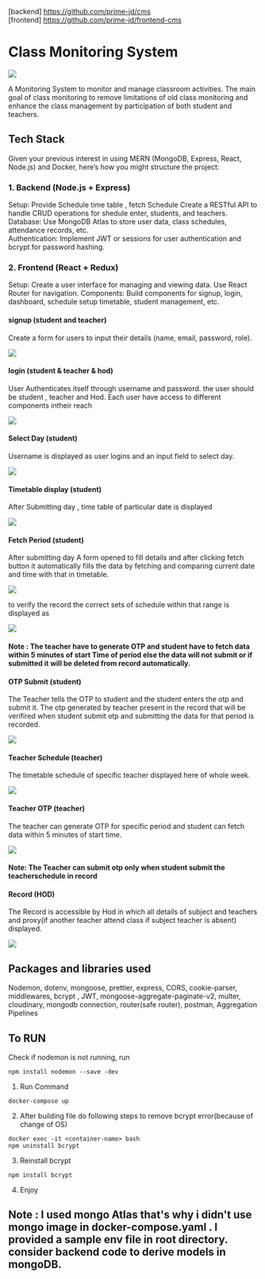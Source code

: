  [backend] https://github.com/prime-jd/cms <br>
 [frontend] https://github.com/prime-jd/frontend-cms
# Class Monitoring System 

<img src="images/cms.png">

<p>A Monitoring System to monitor and manage classroom activities. The main goal of class monitoring to remove limitations of old class monitoring and enhance the class management by participation of both student and teachers.


</p>

## Tech Stack
Given your previous interest in using MERN (MongoDB, Express, React, Node.js) and Docker, here’s how you might structure the project:

### 1. Backend (Node.js + Express)
Setup: Provide Schedule time table , fetch Schedule Create a RESTful API to handle CRUD operations for shedule enter, students, and teachers.<br>
Database:
Use MongoDB Atlas to store user data, class schedules, attendance records, etc.<br>
Authentication:
Implement JWT or sessions for user authentication and bcrypt for password hashing.

### 2. Frontend (React + Redux)
Setup: Create a user interface for managing and viewing data. Use React Router for navigation.
Components: Build components for signup, login, dashboard, schedule setup timetable, student management, etc.

#### signup (student and teacher)
Create a form for users to input their details (name, email, password, role).

<img src="images/signup.png">

#### login (student & teacher & hod)
User Authenticates itself through username and password. the user should be student , teacher and Hod. Each user have access to different components intheir reach

<img src="images/login.png">

#### Select Day (student)
Username is displayed as user logins and an input field to select day.

<img src="images/select day.png">

#### Timetable display (student)
After Submitting day , time table of particular date is displayed <br>

<img src="images/timetable.png">

#### Fetch Period (student)
After submitting day A form opened to fill details and after clicking fetch button it automatically fills the data by fetching and comparing  current date and time with that in timetable.

<img src="images/fetchPeriod.png">

to verify the record the correct sets of schedule within that range is displayed as

<img src="images/All perioddisplay.png">

#### Note : The teacher have to generate OTP and student have to fetch data within 5 minutes of start Time of period else the data will not submit or if submitted it will be deleted from record automatically.

#### OTP Submit (student)
The Teacher tells the OTP to student and the student enters the otp and submit it.
The otp generated by teacher present in the record that will be verifired when student submit otp and submitting the data for that period is recorded.

<img src= "images/otpsubmit.png">

#### Teacher Schedule (teacher)
The timetable schedule of specific teacher displayed here of whole week.

<img src="images/teacherschedule.png">

#### Teacher OTP (teacher)
The teacher can generate OTP for specific period and student can fetch data within 5 minutes of start time.

<img src="images/otpgenerate.png">

#### Note: The Teacher can submit otp only when student submit the teacherschedule in record

#### Record (HOD)
The Record is accessible by Hod in which all details of subject and teachers and proxy(if another teacher attend class if subject teacher is absent) displayed.

<img src="images/record.png">

## Packages and libraries used

Nodemon, dotenv, mongoose, prettier, express, CORS, cookie-parser, middlewares, bcrypt , JWT, mongoose-aggregate-paginate-v2, multer, cloudinary, mongodb connection, router(safe router), postman, Aggregation Pipelines

## To RUN
Check if nodemon is not running, run
 ```
 npm install nodemon --save -dev
  ```
1. Run Command
```
docker-compose up
```
2. After building file do following steps to remove bcrypt error(because of change of OS)
```
docker exec -it <container-name> bash
npm uninstall bcrypt
```
3. Reinstall bcrypt
```
npm install bcrypt
```
4. Enjoy


## Note : I used mongo Atlas that's why i didn't use mongo image in docker-compose.yaml . I provided a sample env file in root directory. consider backend code to derive models in mongoDB.
